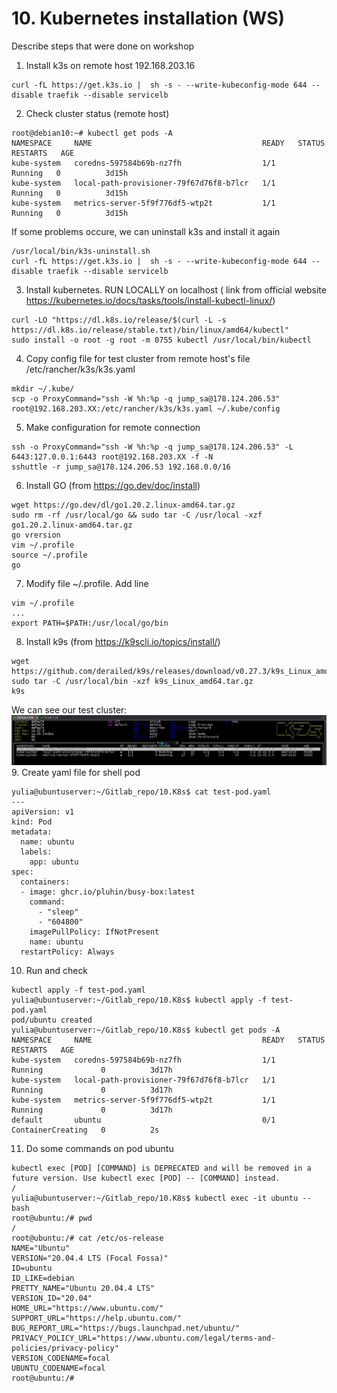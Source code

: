 # 10. Kubernetes installation (WS)
Describe steps that were done on workshop
1. Install k3s on remote host 192.168.203.16
```
curl -fL https://get.k3s.io |  sh -s - --write-kubeconfig-mode 644 --disable traefik --disable servicelb
```
2. Check cluster status (remote host)

```
root@debian10:~# kubectl get pods -A
NAMESPACE     NAME                                      READY   STATUS    RESTARTS   AGE
kube-system   coredns-597584b69b-nz7fh                  1/1     Running   0          3d15h
kube-system   local-path-provisioner-79f67d76f8-b7lcr   1/1     Running   0          3d15h
kube-system   metrics-server-5f9f776df5-wtp2t           1/1     Running   0          3d15h
```
If some problems occure, we can uninstall k3s and install it again
```
/usr/local/bin/k3s-uninstall.sh
curl -fL https://get.k3s.io |  sh -s - --write-kubeconfig-mode 644 --disable traefik --disable servicelb
```
3. Install kubernetes. RUN LOCALLY on localhost ( link from official website https://kubernetes.io/docs/tasks/tools/install-kubectl-linux/)

```
curl -LO "https://dl.k8s.io/release/$(curl -L -s https://dl.k8s.io/release/stable.txt)/bin/linux/amd64/kubectl"
sudo install -o root -g root -m 0755 kubectl /usr/local/bin/kubectl
```
4. Copy config file for test cluster from remote host's file /etc/rancher/k3s/k3s.yaml 
```
mkdir ~/.kube/
scp -o ProxyCommand="ssh -W %h:%p -q jump_sa@178.124.206.53" root@192.168.203.XX:/etc/rancher/k3s/k3s.yaml ~/.kube/config
```
5. Make configuration for remote connection
```
ssh -o ProxyCommand="ssh -W %h:%p -q jump_sa@178.124.206.53" -L 6443:127.0.0.1:6443 root@192.168.203.XX -f -N
sshuttle -r jump_sa@178.124.206.53 192.168.0.0/16
```
6. Install GO (from https://go.dev/doc/install)

```
wget https://go.dev/dl/go1.20.2.linux-amd64.tar.gz
sudo rm -rf /usr/local/go && sudo tar -C /usr/local -xzf go1.20.2.linux-amd64.tar.gz
go vrersion
vim ~/.profile
source ~/.profile
go
```
7. Modify file ~/.profile. Add line
```
vim ~/.profile
...
export PATH=$PATH:/usr/local/go/bin
```
8. Install k9s (from https://k9scli.io/topics/install/)
```
wget https://github.com/derailed/k9s/releases/download/v0.27.3/k9s_Linux_amd64.tar.gz
sudo tar -C /usr/local/bin -xzf k9s_Linux_amd64.tar.gz
k9s
```
We can see our test cluster:
![img](https://github.com/julietredk/K8s/blob/master/k9s.jpg)
9. Create yaml file for shell pod
```
yulia@ubuntuserver:~/Gitlab_repo/10.K8s$ cat test-pod.yaml 
---
apiVersion: v1
kind: Pod
metadata:
  name: ubuntu
  labels:
    app: ubuntu
spec:
  containers:
  - image: ghcr.io/pluhin/busy-box:latest
    command:
      - "sleep"
      - "604800"
    imagePullPolicy: IfNotPresent
    name: ubuntu
  restartPolicy: Always
  ```
  10. Run and check

```
kubectl apply -f test-pod.yaml
yulia@ubuntuserver:~/Gitlab_repo/10.K8s$ kubectl apply -f test-pod.yaml
pod/ubuntu created
yulia@ubuntuserver:~/Gitlab_repo/10.K8s$ kubectl get pods -A           
NAMESPACE     NAME                                      READY   STATUS              RESTARTS   AGE
kube-system   coredns-597584b69b-nz7fh                  1/1     Running             0          3d17h
kube-system   local-path-provisioner-79f67d76f8-b7lcr   1/1     Running             0          3d17h
kube-system   metrics-server-5f9f776df5-wtp2t           1/1     Running             0          3d17h
default       ubuntu                                    0/1     ContainerCreating   0          2s
```
11. Do some commands on pod ubuntu

```yulia@ubuntuserver:~/Gitlab_repo/10.K8s$ kubectl exec -it ubuntu pwd
kubectl exec [POD] [COMMAND] is DEPRECATED and will be removed in a future version. Use kubectl exec [POD] -- [COMMAND] instead.
/
yulia@ubuntuserver:~/Gitlab_repo/10.K8s$ kubectl exec -it ubuntu -- bash
root@ubuntu:/# pwd
/
root@ubuntu:/# cat /etc/os-release  
NAME="Ubuntu"
VERSION="20.04.4 LTS (Focal Fossa)"
ID=ubuntu
ID_LIKE=debian
PRETTY_NAME="Ubuntu 20.04.4 LTS"
VERSION_ID="20.04"
HOME_URL="https://www.ubuntu.com/"
SUPPORT_URL="https://help.ubuntu.com/"
BUG_REPORT_URL="https://bugs.launchpad.net/ubuntu/"
PRIVACY_POLICY_URL="https://www.ubuntu.com/legal/terms-and-policies/privacy-policy"
VERSION_CODENAME=focal
UBUNTU_CODENAME=focal
root@ubuntu:/# 
```

